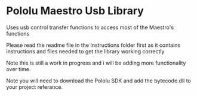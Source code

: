 ﻿# Pololu Maestro Usb Library

Uses usb control transfer functions to access most of the 
Maestro's functions 

Please read the readme file in the Instructions folder
first as it contains instructions and files needed to
get the library working correctly

Note this is still a work in progress and i will be adding 
more functionality over time.

Note you will need to download the Pololu SDK and 
add the bytecode.dll to your project referance.



